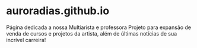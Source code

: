 # auroradias.github.io
Página dedicada a nossa Multiarista e professora
Projeto para expansão de venda de cursos e projetos da artista, além de últimas notícias de sua incrível carreira!
